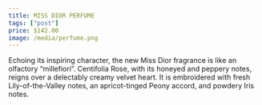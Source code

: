 ```yaml
---
title: MISS DIOR PERFUME
tags: ["post"]
price: $142.00
image: /media/perfume.png
---
```


Echoing its inspiring character, the new Miss Dior fragrance is like an olfactory “millefiori”.
Centifolia Rose, with its honeyed and peppery notes, reigns over a delectably creamy velvet heart. 
It is embroidered with fresh Lily-of-the-Valley notes, an apricot-tinged Peony accord, and powdery Iris notes.

